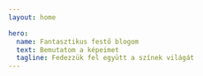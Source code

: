 ```yaml
---
layout: home

hero:
  name: Fantasztikus festő blogom
  text: Bemutatom a képeimet
  tagline: Fedezzük fel együtt a színek világát
---
```

<script setup>
  
  import ArticleCard from "../.vitepress/theme/components/ArticleCard.vue"

  const cards = [
    {
        title: 'Első bejegyzés',
        description: 'Üdvözöllek a festő blogomon! Itt megosztom veled festményeimet, kreatív gondolataimat és az elkészült alkotásaimat.',
        image: '/blog/images/ecset.jpg',
        author: 'HadikP',
        date: '2025-01-13',
        path: '/blog/hu/startblog'
    },
    {
        title: 'Reggeli köd',
        description: 'Reggeli köd című festményem története, inspirációim, a festés folyamata, és a felhasznált anyagok.',
        image: '/blog/images/reggeli_kod.jpg',
        author: 'HadikP',
        date: '2025-01-20',
        path: '/blog/hu/mist'
    },
    {
        title: 'Nyári kiállításom',
        description: 'Három alkotásomat mutattam be: egy párizsi olimpia ihlette festményt, a perui Laguna 69-et ábrázoló pasztellt és egy lótuszokról készült akrillt',
        image: '/blog/images/kiallitas.jpg',
        author: 'HadikP',
        date: '2025-01-28',
        path: '/blog/hu/exhibition'
    },
    {
        title: 'Korai munkáim',
        description: 'Korai alkotásaim – Három első művem: egy pasztell teknős, egy elsüllyedt templomtorony és egy akvarell mediterrán kapu.',
        image: '/blog/images/collage.jpg',
        author: 'HadikP',
        date: '2025-02-08',
        path: '/blog/hu/early_works'
    },
    {
        title: 'Reggeli köd - saját verzió',
        description: 'A Reggeli köd című festményem újragondolása és az alkotói tapasztalataim.',
        image: '/blog/images/my_mist.jpg',
        author: 'HadikP',
        date: '2025-02-12',
        path: '/blog/hu/my_mist'
    },
  ]
  
</script>

<ArticleCard :cards="cards" />